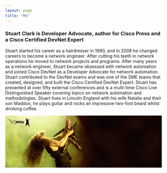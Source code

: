```yaml
---
layout: page
title: "Me"
---
```


### Stuart Clark is Developer Advocate, author for Cisco Press and a Cisco Certified DevNet Expert 

Stuart started his career as a hairdresser in 1990, and in 2008 he changed careers to become a network engineer. 
After cutting his teeth in network operations he moved to network projects and programs. After many years as a network engineer, 
Stuart became obsessed with network automation and joined Cisco DevNet as a Developer Advocate for network automation. 
Stuart contributed to the DevNet exams and was one of the SME teams that created, designed, and built the Cisco Certified DevNet Expert. 
Stuart has presented at over fifty external conferences and is a multi-time Cisco Live Distinguished Speaker covering topics on network automation and methodologies. 
Stuart lives in Lincoln England with his wife Natalie and their son Maddox, he plays guitar and rocks an impressive two-foot beard whilst drinking coffee. 

![Dimebag](/dimebag.jpeg)
